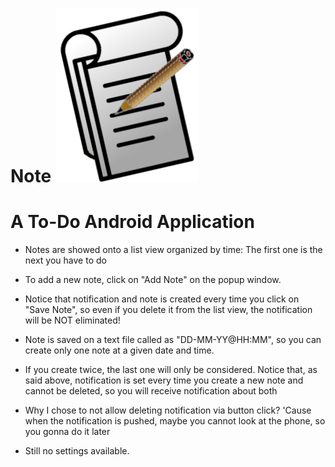 # Note ![alt text](https://github.com/Gabriele-P03/Note/blob/master/app/src/main/res/mipmap-hdpi/logo.png)
# A To-Do Android Application

 * Notes are showed onto a list view organized by time:
   The first one is the next you have to do
 
 
 * To add a new note, click on "Add Note" on the popup window.
 
 * Notice that notification and note is created every time you
   click on "Save Note", so even if you delete it from
   the list view, the notification will be NOT eliminated!
 
 
 * Note is saved on a text file called as "DD-MM-YY@HH:MM",
   so you can create only one note at a given date and time.
 
 * If you create twice, the last one will only be considered.
   Notice that, as said above, notification is set every time you
   create a new note and cannot be deleted, so you will receive
   notification about both
 
 * Why I chose to not allow deleting notification via button click?
   'Cause when the notification is pushed, maybe you cannot look at
   the phone, so you gonna do it later
   
 * Still no settings available. 
